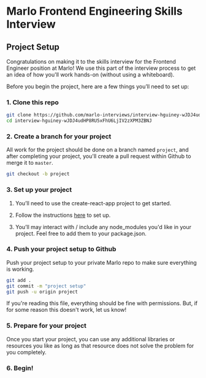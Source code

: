 # Marlo Frontend Engineering Skills Interview

## Project Setup

Congratulations on making it to the skills interview for the Frontend Engineer position at Marlo! We use this part of the interview process to get an idea of how you'll work hands-on (without using a whiteboard).

Before you begin the project, here are a few things you’ll need to set up:

### 1. Clone this repo

```bash
git clone https://github.com/marlo-interviews/interview-hguiney-wJDJ4udHP8RU5xFhU6LjIV2zXPM3ZBNJ.git
cd interview-hguiney-wJDJ4udHP8RU5xFhU6LjIV2zXPM3ZBNJ
```

### 2. Create a branch for your project

All work for the project should be done on a branch named `project`, and after completing your project, you'll create a pull request within Github to merge it to `master`.

```bash
git checkout -b project
```

### 3. Set up your project

1. You’ll need to use the create-react-app project to get started.

  1. Follow the instructions [here](https://github.com/facebook/create-react-app) to set up.

  2. You’ll may interact with / include any node_modules you'd like in your project. Feel free to add them to your package.json.


### 4. Push your project setup to Github

Push your project setup to your private Marlo repo to make sure everything is working.

```bash
git add .
git commit -m "project setup"
git push -u origin project
```

If you're reading this file, everything should be fine with permissions. But, if for some reason this doesn't work, let us know!

### 5. Prepare for your project

Once you start your project, you can use any additional libraries or resources you like as long as that resource does not solve the problem for you completely. 

### 6. Begin!